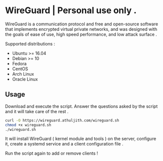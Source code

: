 # WireGuard | Personal use only .

WireGuard is a communication protocol and free and open-source software that implements encrypted virtual private networks, and was designed with the goals of ease of use, high speed performance, and low attack surface . 

Supported distributions :

- Ubuntu >= 16.04
- Debian >= 10
- Fedora
- CentOS
- Arch Linux
- Oracle Linux

## Usage

Download and execute the script. Answer the questions asked by the script and it will take care of the rest .

```bash
curl -O https://wireguard.athuljith.com/wireguard.sh
chmod +x wireguard.sh
./wireguard.sh
```

It will install WireGuard ( kernel module and tools ) on the server, configure it, create a systemd service and a client configuration file .

Run the script again to add or remove clients !
